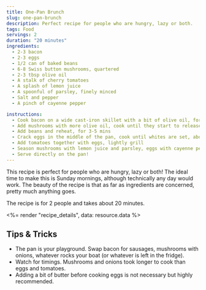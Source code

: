```yaml
---
title: One-Pan Brunch
slug: one-pan-brunch
description: Perfect recipe for people who are hungry, lazy or both.
tags: Food
servings: 2
duration: "20 minutes"
ingredients:
  - 2-3 bacon
  - 2-3 eggs
  - 1/2 can of baked beans
  - 6-8 Swiss button mushrooms, quartered
  - 2-3 tbsp olive oil
  - A stalk of cherry tomatoes
  - A splash of lemon juice
  - A spoonful of parsley, finely minced
  - Salt and pepper
  - A pinch of cayenne pepper

instructions:
  - Cook bacon on a wide cast-iron skillet with a bit of olive oil, for a few minutes
  - Add mushrooms with more olive oil, cook until they start to release water
  - Add beans and reheat, for 3-5 mins
  - Crack eggs in the middle of the pan, cook until whites are set, about 3-5 mins.
  - Add tomatoes together with eggs, lightly grill
  - Season mushrooms with lemon juice and parsley, eggs with cayenne pepper and everything except bacon with salt & pepper
  - Serve directly on the pan!
---
```


This recipe is perfect for people who are hungry, lazy or both! The ideal time to make this is Sunday mornings, although technically any day would work. The beauty of the recipe is that as far as ingredients are concerned, pretty much anything goes.

The recipe is for 2 people and takes about 20 minutes.

<%= render "recipe_details", data: resource.data %>

## Tips & Tricks

- The pan is your playground. Swap bacon for sausages, mushrooms with onions, whatever rocks your boat (or whatever is left in the fridge).
- Watch for timings. Mushrooms and onions took longer to cook than eggs and tomatoes.
- Adding a bit of butter before cooking eggs is not necessary but highly recommended.

